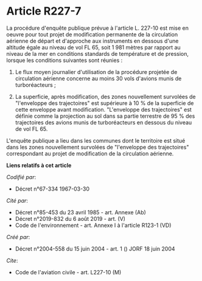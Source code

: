 # Article R227-7

La procédure d'enquête publique prévue à l'article L. 227-10 est mise en oeuvre pour tout projet de modification permanente
de la circulation aérienne de départ et d'approche aux instruments en dessous d'une altitude égale au niveau de vol FL 65,
soit 1 981 mètres par rapport au niveau de la mer en conditions standards de température et de pression, lorsque les
conditions suivantes sont réunies :

1. Le flux moyen journalier d'utilisation de la procédure projetée de circulation aérienne concerne au moins 30 vols d'avions
munis de turboréacteurs ;

2. La superficie, après modification, des zones nouvellement survolées de "l'enveloppe des trajectoires" est supérieure à 10
% de la superficie de cette enveloppe avant modification. "L'enveloppe des trajectoires" est définie comme la projection au
sol dans sa partie terrestre de 95 % des trajectoires des avions munis de turboréacteurs en dessous du niveau de vol FL 65.

L'enquête publique a lieu dans les communes dont le territoire est situé dans les zones nouvellement survolées de
"l'enveloppe des trajectoires" correspondant au projet de modification de la circulation aérienne.

**Liens relatifs à cet article**

_Codifié par_:

  - Décret n°67-334 1967-03-30

_Cité par_:

  - Décret n°85-453 du 23 avril 1985 - art. Annexe (Ab)
  - Décret n°2019-832 du 6 août 2019 - art. (V)
  - Code de l'environnement - art. Annexe I à l'article R123-1 (VD)

_Créé par_:

  - Décret n°2004-558 du 15 juin 2004 - art. 1 () JORF 18 juin 2004

_Cite_:

  - Code de l'aviation civile - art. L227-10 (M)
